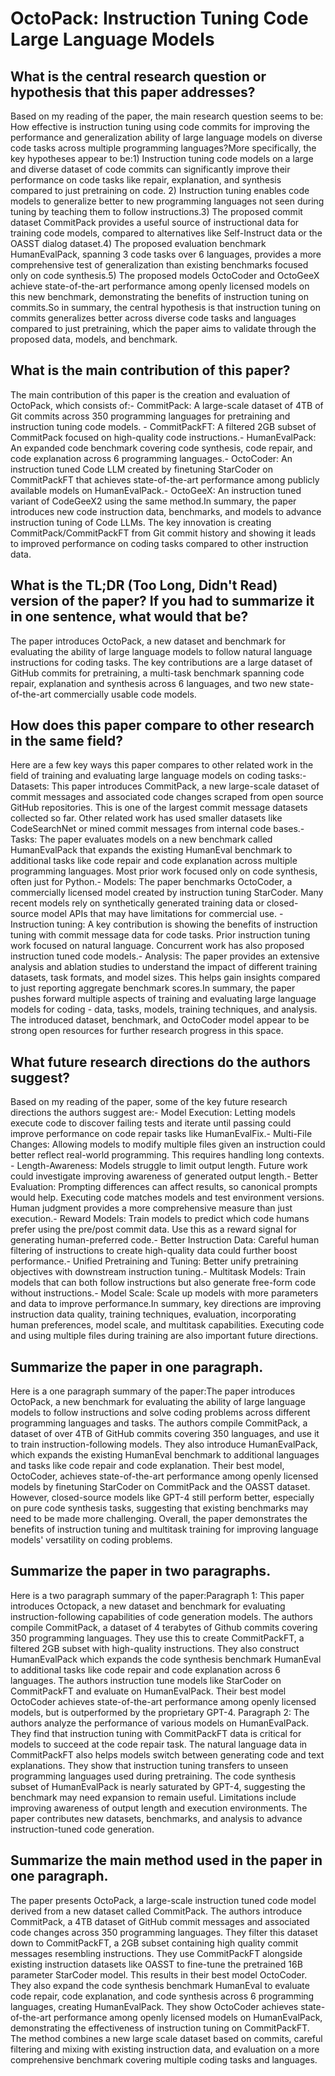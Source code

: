 # OctoPack: Instruction Tuning Code Large Language Models

## What is the central research question or hypothesis that this paper addresses?

Based on my reading of the paper, the main research question seems to be: How effective is instruction tuning using code commits for improving the performance and generalization ability of large language models on diverse code tasks across multiple programming languages?More specifically, the key hypotheses appear to be:1) Instruction tuning code models on a large and diverse dataset of code commits can significantly improve their performance on code tasks like repair, explanation, and synthesis compared to just pretraining on code. 2) Instruction tuning enables code models to generalize better to new programming languages not seen during tuning by teaching them to follow instructions.3) The proposed commit dataset CommitPack provides a useful source of instructional data for training code models, compared to alternatives like Self-Instruct data or the OASST dialog dataset.4) The proposed evaluation benchmark HumanEvalPack, spanning 3 code tasks over 6 languages, provides a more comprehensive test of generalization than existing benchmarks focused only on code synthesis.5) The proposed models OctoCoder and OctoGeeX achieve state-of-the-art performance among openly licensed models on this new benchmark, demonstrating the benefits of instruction tuning on commits.So in summary, the central hypothesis is that instruction tuning on commits generalizes better across diverse code tasks and languages compared to just pretraining, which the paper aims to validate through the proposed data, models, and benchmark.


## What is the main contribution of this paper?

The main contribution of this paper is the creation and evaluation of OctoPack, which consists of:- CommitPack: A large-scale dataset of 4TB of Git commits across 350 programming languages for pretraining and instruction tuning code models. - CommitPackFT: A filtered 2GB subset of CommitPack focused on high-quality code instructions.- HumanEvalPack: An expanded code benchmark covering code synthesis, code repair, and code explanation across 6 programming languages.- OctoCoder: An instruction tuned Code LLM created by finetuning StarCoder on CommitPackFT that achieves state-of-the-art performance among publicly available models on HumanEvalPack.- OctoGeeX: An instruction tuned variant of CodeGeeX2 using the same method.In summary, the paper introduces new code instruction data, benchmarks, and models to advance instruction tuning of Code LLMs. The key innovation is creating CommitPack/CommitPackFT from Git commit history and showing it leads to improved performance on coding tasks compared to other instruction data.


## What is the TL;DR (Too Long, Didn't Read) version of the paper? If you had to summarize it in one sentence, what would that be?

The paper introduces OctoPack, a new dataset and benchmark for evaluating the ability of large language models to follow natural language instructions for coding tasks. The key contributions are a large dataset of GitHub commits for pretraining, a multi-task benchmark spanning code repair, explanation and synthesis across 6 languages, and two new state-of-the-art commercially usable code models.


## How does this paper compare to other research in the same field?

Here are a few key ways this paper compares to other related work in the field of training and evaluating large language models on coding tasks:- Datasets: This paper introduces CommitPack, a new large-scale dataset of commit messages and associated code changes scraped from open source GitHub repositories. This is one of the largest commit message datasets collected so far. Other related work has used smaller datasets like CodeSearchNet or mined commit messages from internal code bases.- Tasks: The paper evaluates models on a new benchmark called HumanEvalPack that expands the existing HumanEval benchmark to additional tasks like code repair and code explanation across multiple programming languages. Most prior work focused only on code synthesis, often just for Python.- Models: The paper benchmarks OctoCoder, a commercially licensed model created by instruction tuning StarCoder. Many recent models rely on synthetically generated training data or closed-source model APIs that may have limitations for commercial use. - Instruction tuning: A key contribution is showing the benefits of instruction tuning with commit message data for code tasks. Prior instruction tuning work focused on natural language. Concurrent work has also proposed instruction tuned code models.- Analysis: The paper provides an extensive analysis and ablation studies to understand the impact of different training datasets, task formats, and model sizes. This helps gain insights compared to just reporting aggregate benchmark scores.In summary, the paper pushes forward multiple aspects of training and evaluating large language models for coding - data, tasks, models, training techniques, and analysis. The introduced dataset, benchmark, and OctoCoder model appear to be strong open resources for further research progress in this space.


## What future research directions do the authors suggest?

Based on my reading of the paper, some of the key future research directions the authors suggest are:- Model Execution: Letting models execute code to discover failing tests and iterate until passing could improve performance on code repair tasks like HumanEvalFix.- Multi-File Changes: Allowing models to modify multiple files given an instruction could better reflect real-world programming. This requires handling long contexts. - Length-Awareness: Models struggle to limit output length. Future work could investigate improving awareness of generated output length.- Better Evaluation: Prompting differences can affect results, so canonical prompts would help. Executing code matches models and test environment versions. Human judgment provides a more comprehensive measure than just execution.- Reward Models: Train models to predict which code humans prefer using the pre/post commit data. Use this as a reward signal for generating human-preferred code.- Better Instruction Data: Careful human filtering of instructions to create high-quality data could further boost performance.- Unified Pretraining and Tuning: Better unify pretraining objectives with downstream instruction tuning.- Multitask Models: Train models that can both follow instructions but also generate free-form code without instructions.- Model Scale: Scale up models with more parameters and data to improve performance.In summary, key directions are improving instruction data quality, training techniques, evaluation, incorporating human preferences, model scale, and multitask capabilities. Executing code and using multiple files during training are also important future directions.


## Summarize the paper in one paragraph.

Here is a one paragraph summary of the paper:The paper introduces OctoPack, a new benchmark for evaluating the ability of large language models to follow instructions and solve coding problems across different programming languages and tasks. The authors compile CommitPack, a dataset of over 4TB of GitHub commits covering 350 languages, and use it to train instruction-following models. They also introduce HumanEvalPack, which expands the existing HumanEval benchmark to additional languages and tasks like code repair and code explanation. Their best model, OctoCoder, achieves state-of-the-art performance among openly licensed models by finetuning StarCoder on CommitPack and the OASST dataset. However, closed-source models like GPT-4 still perform better, especially on pure code synthesis tasks, suggesting that existing benchmarks may need to be made more challenging. Overall, the paper demonstrates the benefits of instruction tuning and multitask training for improving language models' versatility on coding problems.


## Summarize the paper in two paragraphs.

Here is a two paragraph summary of the paper:Paragraph 1: This paper introduces Octopack, a new dataset and benchmark for evaluating instruction-following capabilities of code generation models. The authors compile CommitPack, a dataset of 4 terabytes of Github commits covering 350 programming languages. They use this to create CommitPackFT, a filtered 2GB subset with high-quality instructions. They also construct HumanEvalPack which expands the code synthesis benchmark HumanEval to additional tasks like code repair and code explanation across 6 languages. The authors instruction tune models like StarCoder on CommitPackFT and evaluate on HumanEvalPack. Their best model OctoCoder achieves state-of-the-art performance among openly licensed models, but is outperformed by the proprietary GPT-4. Paragraph 2: The authors analyze the performance of various models on HumanEvalPack. They find that instruction tuning with CommitPackFT data is critical for models to succeed at the code repair task. The natural language data in CommitPackFT also helps models switch between generating code and text explanations. They show that instruction tuning transfers to unseen programming languages used during pretraining. The code synthesis subset of HumanEvalPack is nearly saturated by GPT-4, suggesting the benchmark may need expansion to remain useful. Limitations include improving awareness of output length and execution environments. The paper contributes new datasets, benchmarks, and analysis to advance instruction-tuned code generation.


## Summarize the main method used in the paper in one paragraph.

The paper presents OctoPack, a large-scale instruction tuned code model derived from a new dataset called CommitPack. The authors introduce CommitPack, a 4TB dataset of GitHub commit messages and associated code changes across 350 programming languages. They filter this dataset down to CommitPackFT, a 2GB subset containing high quality commit messages resembling instructions. They use CommitPackFT alongside existing instruction datasets like OASST to fine-tune the pretrained 16B parameter StarCoder model. This results in their best model OctoCoder. They also expand the code synthesis benchmark HumanEval to evaluate code repair, code explanation, and code synthesis across 6 programming languages, creating HumanEvalPack. They show OctoCoder achieves state-of-the-art performance among openly licensed models on HumanEvalPack, demonstrating the effectiveness of instruction tuning on CommitPackFT. The method combines a new large scale dataset based on commits, careful filtering and mixing with existing instruction data, and evaluation on a more comprehensive benchmark covering multiple coding tasks and languages.
